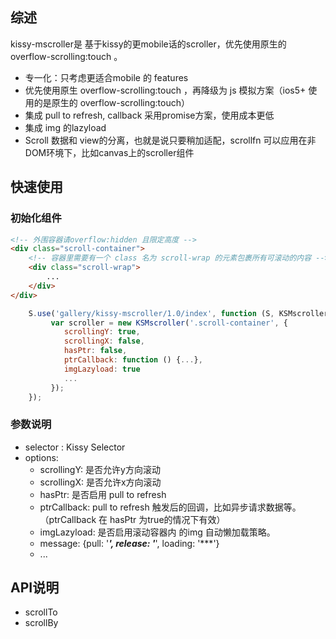 ## 综述

kissy-mscroller是 基于kissy的更mobile话的scroller，优先使用原生的 overflow-scrolling:touch 。

- 专一化：只考虑更适合mobile 的 features
- 优先使用原生 overflow-scrolling:touch ，再降级为 js 模拟方案（ios5+ 使用的是原生的 overflow-scrolling:touch）
- 集成 pull to refresh, callback 采用promise方案，使用成本更低
- 集成 img 的lazyload
- Scroll 数据和 view的分离，也就是说只要稍加适配，scrollfn 可以应用在非DOM环境下，比如canvas上的scroller组件

## 快速使用

### 初始化组件

```html
<!-- 外围容器请overflow:hidden 且限定高度 -->
<div class="scroll-container">
    <!-- 容器里需要有一个 class 名为 scroll-wrap 的元素包裹所有可滚动的内容 -->
    <div class="scroll-wrap">
        ...
    </div>
</div>
```

```javascript
    S.use('gallery/kissy-mscroller/1.0/index', function (S, KSMscroller) {
         var scroller = new KSMscroller('.scroll-container', {
            scrollingY: true,
            scrollingX: false,
            hasPtr: false,
            ptrCallback: function () {...},
            imgLazyload: true
            ...
         });
    });
```

### 参数说明

 - selector : Kissy Selector
 - options: 
    - scrollingY: 是否允许y方向滚动
    - scrollingX: 是否允许x方向滚动
    - hasPtr: 是否启用 pull to refresh
    - ptrCallback: pull to refresh 触发后的回调，比如异步请求数据等。（ptrCallback 在 hasPtr 为true的情况下有效）
    - imgLazyload: 是否启用滚动容器内 的img 自动懒加载策略。
    - message: {pull: '***', release: '***', loading: '***'}
    - ...

## API说明

 - scrollTo
 - scrollBy
